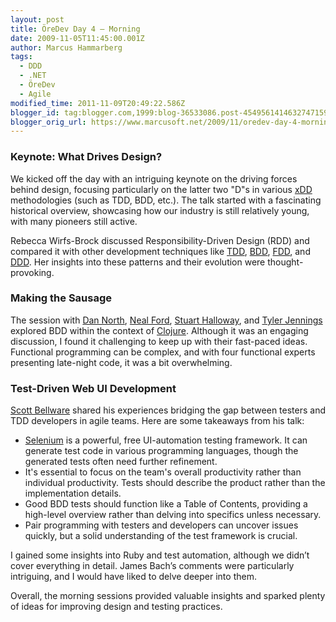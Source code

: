 ```yaml
---
layout: post
title: ÖreDev Day 4 – Morning
date: 2009-11-05T11:45:00.001Z
author: Marcus Hammarberg
tags:
  - DDD
  - .NET
  - ÖreDev
  - Agile
modified_time: 2011-11-09T20:49:22.586Z
blogger_id: tag:blogger.com,1999:blog-36533086.post-4549561414632747159
blogger_orig_url: https://www.marcusoft.net/2009/11/oredev-day-4-morning.html
---
```


### Keynote: What Drives Design?

We kicked off the day with an intriguing keynote on the driving forces behind design, focusing particularly on the latter two "D"s in various [xDD](https://en.wikipedia.org/wiki/Software_development_methodologies) methodologies (such as TDD, BDD, etc.). The talk started with a fascinating historical overview, showcasing how our industry is still relatively young, with many pioneers still active.

Rebecca Wirfs-Brock discussed Responsibility-Driven Design (RDD) and compared it with other development techniques like [TDD](https://en.wikipedia.org/wiki/Test-driven_development), [BDD](https://en.wikipedia.org/wiki/Behavior_Driven_Development), [FDD](https://en.wikipedia.org/wiki/Feature_Driven_Development), and [DDD](https://en.wikipedia.org/wiki/Domain-driven_design). Her insights into these patterns and their evolution were thought-provoking.

### Making the Sausage

The session with [Dan North](http://dannorth.net/), [Neal Ford](http://www.nealford.com/), [Stuart Halloway](http://thinkrelevance.com/), and [Tyler Jennings](http://tyler.officialopinion.com/) explored BDD within the context of [Clojure](http://clojure.org/). Although it was an engaging discussion, I found it challenging to keep up with their fast-paced ideas. Functional programming can be complex, and with four functional experts presenting late-night code, it was a bit overwhelming.

### Test-Driven Web UI Development

[Scott Bellware](http://blog.scottbellware.com/) shared his experiences bridging the gap between testers and TDD developers in agile teams. Here are some takeaways from his talk:

- [Selenium](http://seleniumhq.org/projects/ide/) is a powerful, free UI-automation testing framework. It can generate test code in various programming languages, though the generated tests often need further refinement.
- It's essential to focus on the team's overall productivity rather than individual productivity. Tests should describe the product rather than the implementation details.
- Good BDD tests should function like a Table of Contents, providing a high-level overview rather than delving into specifics unless necessary.
- Pair programming with testers and developers can uncover issues quickly, but a solid understanding of the test framework is crucial.

I gained some insights into Ruby and test automation, although we didn’t cover everything in detail. James Bach’s comments were particularly intriguing, and I would have liked to delve deeper into them.

Overall, the morning sessions provided valuable insights and sparked plenty of ideas for improving design and testing practices.
